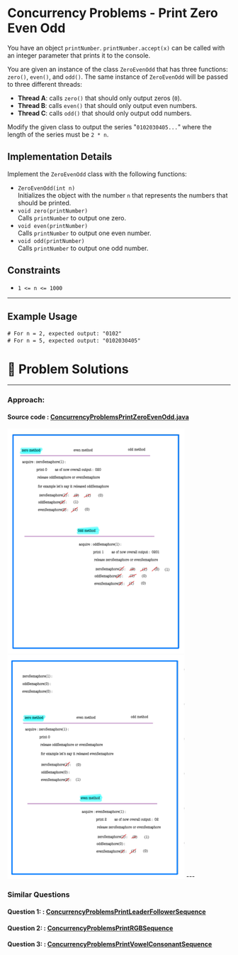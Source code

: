 # Concurrency Problems - Print Zero Even Odd

You have an object `printNumber`. `printNumber.accept(x)` can be called with an integer parameter that prints it to the console.

You are given an instance of the class `ZeroEvenOdd` that has three functions: `zero()`, `even()`, and `odd()`. The same instance of `ZeroEvenOdd` will be passed to three different threads:
- **Thread A**: calls `zero()` that should only output zeros (`0`).
- **Thread B**: calls `even()` that should only output even numbers.
- **Thread C**: calls `odd()` that should only output odd numbers.

Modify the given class to output the series "`0102030405...`" where the length of the series must be `2 * n`.

## Implementation Details

Implement the `ZeroEvenOdd` class with the following functions:
- `ZeroEvenOdd(int n)`  
  Initializes the object with the number `n` that represents the numbers that should be printed.
- `void zero(printNumber)`  
  Calls `printNumber` to output one zero.
- `void even(printNumber)`  
  Calls `printNumber` to output one even number.
- `void odd(printNumber)`  
  Calls `printNumber` to output one odd number.

## Constraints

- `1 <= n <= 1000`

---

## Example Usage

```
# For n = 2, expected output: "0102"
# For n = 5, expected output: "0102030405"
```

# 📝 Problem Solutions
---
### Approach:
#### Source code : [ConcurrencyProblemsPrintZeroEvenOdd.java](../../../../../../lowLevelDesignModuleOne/QuestionAnswer/synchronizationwithSemaphores/assignment/ConcurrencyProblemsPrintZeroEvenOdd/originalQuestion/ConcurrencyProblemsPrintZeroEvenOdd.java)


<img src="../../../../../../../src/resources/images/lowLevelDesignModuleOne/QuestionAnswer/synchronizationwithSemaphores/assignment/ConcurrencyProblemsPrintZeroEvenOdd/originalQuestion/step1.jpg" alt="My Image" width="400" />
<img src="../../../../../../../src/resources/images/lowLevelDesignModuleOne/QuestionAnswer/synchronizationwithSemaphores/assignment/ConcurrencyProblemsPrintZeroEvenOdd/originalQuestion/step2.jpg" alt="My Image" width="400" />
---

### Similar Questions
#### Question 1: : [ConcurrencyProblemsPrintLeaderFollowerSequence](../similarQuestion/CConcurrencyProblemsPrintLeaderFollowerSequence/ConcurrencyProblemsPrintLeaderFollowerSequence.md)

#### Question 2: : [ConcurrencyProblemsPrintRGBSequence](../similarQuestion/ConcurrencyProblemsPrintRGBSequence/ConcurrencyProblemsPrintRGBSequence.md)

#### Question 3: : [ConcurrencyProblemsPrintVowelConsonantSequence](../similarQuestion/ConcurrencyProblemsPrintVowelConsonantSequence/ConcurrencyProblemsPrintVowelConsonantSequence.md)

